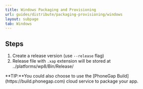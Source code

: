 ```yaml
---
title: Windows Packaging and Provisioning
url: guides/distribute/packaging-provisioning/windows
layout: subpage
tab: Windows
---
```


## Steps
1. Create a release version (use `--release` flag)
2. Release file with `.xap` extension will be stored at  ../platforms/wp8/Bin/Release/

<div class="alert--info">**TIP:**You could also choose to use the [PhoneGap Build](https://build.phonegap.com) cloud service to package your app.</div>